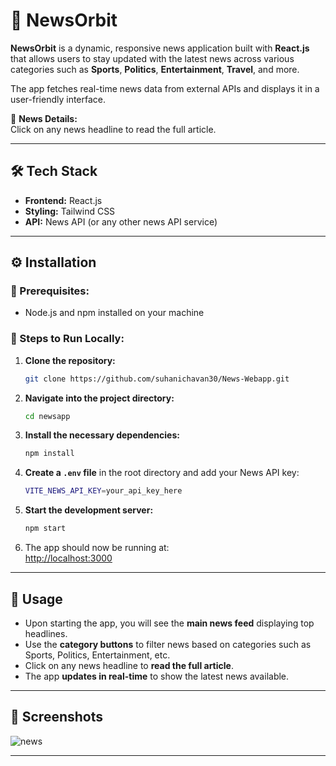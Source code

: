 # 📰 NewsOrbit

**NewsOrbit** is a dynamic, responsive news application built with **React.js** that allows users to stay updated with the latest news across various categories such as **Sports**, **Politics**, **Entertainment**, **Travel**, and more.

The app fetches real-time news data from external APIs and displays it in a user-friendly interface.

📰 **News Details:**  
Click on any news headline to read the full article.

---

## 🛠️ Tech Stack

- **Frontend:** React.js  
- **Styling:** Tailwind CSS  
- **API:** News API (or any other news API service)

---

## ⚙️ Installation

### 🔧 Prerequisites:
- Node.js and npm installed on your machine

### 📅 Steps to Run Locally:

1. **Clone the repository:**
   ```bash
   git clone https://github.com/suhanichavan30/News-Webapp.git
   ```

2. **Navigate into the project directory:**
   ```bash
   cd newsapp
   ```

3. **Install the necessary dependencies:**
   ```bash
   npm install
   ```

4. **Create a `.env` file** in the root directory and add your News API key:
   ```bash
   VITE_NEWS_API_KEY=your_api_key_here
   ```

5. **Start the development server:**
   ```bash
   npm start
   ```

6. The app should now be running at:  
   [http://localhost:3000](http://localhost:3000)

---

## 📌 Usage

- Upon starting the app, you will see the **main news feed** displaying top headlines.
- Use the **category buttons** to filter news based on categories such as Sports, Politics, Entertainment, etc.
- Click on any news headline to **read the full article**.
- The app **updates in real-time** to show the latest news available.

---

## 🗼️ Screenshots

![news](https://github.com/user-attachments/assets/c364c7cf-90ad-489f-8b4c-ac90e05eafb9)

---
